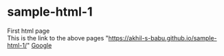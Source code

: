 # sample-html-1
First html page<br>
This is the link to the above pages "https://akhil-s-babu.github.io/sample-html-1/"
<a href="https://www.google.com/" target="_blank">Google</a>
